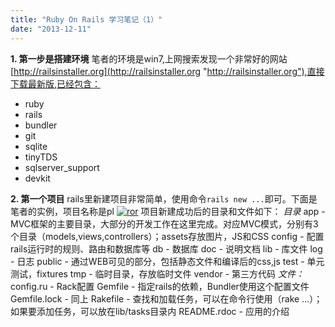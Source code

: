 ```yaml
---
title: "Ruby On Rails 学习笔记（1）"
date: "2013-12-11"
---
```


**1\. 第一步是搭建环境** 笔者的环境是win7,上网搜索发现一个非常好的网站[http://railsinstaller.org](http://railsinstaller.org "http://railsinstaller.org"),直接下载最新版,已经包含：

- ruby
- rails
- bundler
- git
- sqlite
- tinyTDS
- sqlserver\_support
- devkit

**2\. 第一个项目** rails里新建项目非常简单，使用命令`rails new ...`即可。下面是笔者的实例，项目名称是pl [![ror](http://bobjiang.com/wp-content/uploads/2013/12/ror-300x196.png)](http://bobjiang.com/wp-content/uploads/2013/12/ror.png) 项目新建成功后的目录和文件如下： _目录_ app - MVC框架的主要目录，大部分的开发工作在这里完成。对应MVC模式，分别有3个目录（models,views,controllers）；assets存放图片，JS和CSS config - 配置rails运行时的规则、路由和数据库等 db - 数据库 doc - 说明文档 lib - 库文件 log - 日志 public - 通过WEB可见的部分，包括静态文件和编译后的css,js test - 单元测试，fixtures tmp - 临时目录，存放临时文件 vendor - 第三方代码 _文件：_ config.ru - Rack配置 Gemfile - 指定rails的依赖，Bundler使用这个配置文件 Gemfile.lock - 同上 Rakefile - 查找和加载任务，可以在命令行使用（rake ...）；如果要添加任务，可以放在lib/tasks目录内 README.rdoc - 应用的介绍
